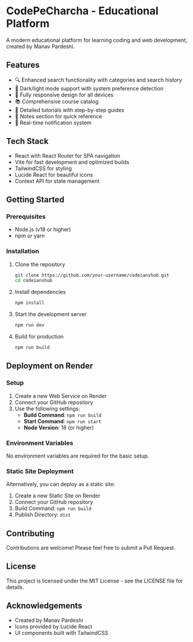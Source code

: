 # CodePeCharcha - Educational Platform

A modern educational platform for learning coding and web development, created by Manav Pardeshi.

## Features

- 🔍 Enhanced search functionality with categories and search history
- 🌙 Dark/light mode support with system preference detection
- 📱 Fully responsive design for all devices
- 📚 Comprehensive course catalog
- 📝 Detailed tutorials with step-by-step guides
- 📖 Notes section for quick reference
- 🔔 Real-time notification system

## Tech Stack

- React with React Router for SPA navigation
- Vite for fast development and optimized builds
- TailwindCSS for styling
- Lucide React for beautiful icons
- Context API for state management

## Getting Started

### Prerequisites

- Node.js (v18 or higher)
- npm or yarn

### Installation

1. Clone the repository
   ```bash
   git clone https://github.com/your-username/codeianshub.git
   cd codeianshub
   ```

2. Install dependencies
   ```bash
   npm install
   ```

3. Start the development server
   ```bash
   npm run dev
   ```

4. Build for production
   ```bash
   npm run build
   ```

## Deployment on Render

### Setup

1. Create a new Web Service on Render
2. Connect your GitHub repository
3. Use the following settings:
   - **Build Command**: `npm run build`
   - **Start Command**: `npm run start`
   - **Node Version**: 18 (or higher)

### Environment Variables

No environment variables are required for the basic setup.

### Static Site Deployment

Alternatively, you can deploy as a static site:

1. Create a new Static Site on Render
2. Connect your GitHub repository
3. Build Command: `npm run build`
4. Publish Directory: `dist`

## Contributing

Contributions are welcome! Please feel free to submit a Pull Request.

## License

This project is licensed under the MIT License - see the LICENSE file for details.

## Acknowledgements

- Created by Manav Pardeshi
- Icons provided by Lucide React
- UI components built with TailwindCSS
